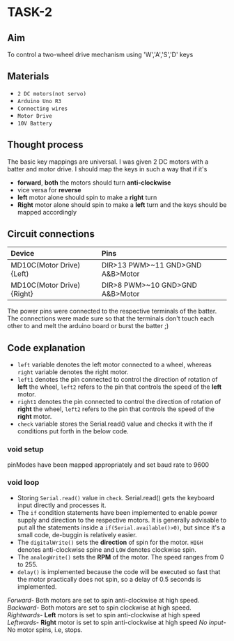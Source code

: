 # TASK-2
## Aim
To control a two-wheel drive mechanism using 'W','A','S','D' keys
## Materials
- `2 DC motors(not servo)`
- `Arduino Uno R3`
- `Connecting wires`
- `Motor Drive`
- `10V Battery`
## Thought process
The basic key mappings are universal. I was given 2 DC motors with a batter  and motor drive. I should map the keys in such a way that if it's 
- **forward**, **both** the motors should turn **anti-clockwise**
- vice versa for **reverse**
- **left** motor alone should spin to make a **right** turn
- **Right** motor alone should spin to make a **left** turn
and the keys should be mapped accordingly

## Circuit connections
|Device|Pins|
|:-----|:---|
|MD10C(Motor Drive){Left)|DIR>13   PWM>~11 GND>GND A&B>Motor|
|MD10C(Motor Drive){Right}| DIR>8  PWM>~10 GND>GND  A&B>Motor|
 The power pins were connected to the respective terminals of the batter. The connections were made sure so that the terminals don't touch each other to and melt the arduino board or burst the batter ;)

## Code explanation
- `left` variable denotes the left motor connected to a wheel, whereas `right` variable denotes the right motor.
- `left1` denotes the pin connected to control the direction of rotation of **left** the wheel, `left2` refers to the pin that controls the speed of the **left** motor.
- `right1` denotes the pin connected to control the direction of rotation of **right** the wheel, `left2` refers to the pin that controls the speed of the **right** motor.
- `check` variable stores the Serial.read() value and checks it with the if conditions put forth in the below code.
### void setup
pinModes have been mapped appropriately and set baud rate to 9600

### void loop
- Storing `Serial.read()` value in `check`. Serial.read() gets the keyboard input directly and processes it.
- The `if` condition statements have been implemented to enable power supply and direction to the respective motors. It is generally advisable to put all the statements inside a `if(Serial.available()>0)`, but since it's a small code, de-buggin is relatively easier.
- The `digitalWrite()` sets the **direction** of spin for the motor. `HIGH` denotes anti-clockwise spine and `LOW` denotes clockwise spin.
- The `analogWrite()` sets the **RPM** of the motor. The speed ranges from 0 to 255.
- `delay()` is implemented because the code will be executed so fast that the motor practically does not spin, so a delay of 0.5 seconds is implemented.

*Forward*- Both motors are set to spin anti-clockwise at high speed.
*Backward*- Both motors are set to spin clockwise at high speed.
*Rightwards*- **Left** motors is set to spin anti-clockwise at high speed
*Leftwards*- **Right** motor is set to spin anti-clockwise at high speed
*No input*- No motor spins, i.e, stops.

